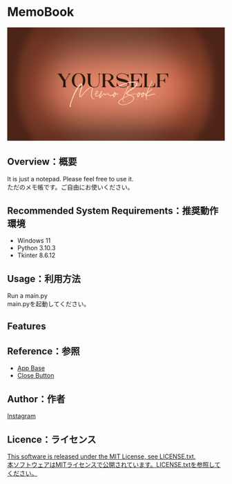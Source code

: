 # MemoBook

![png](https://github.com/YYUTY/MemoBook/blob/master/Setting/Texture/Picture/start.png)

## Overview：概要
It is just a notepad. Please feel free to use it.  
ただのメモ帳です。ご自由にお使いください。

## Recommended System Requirements：推奨動作環境
- Windows 11
- Python 3.10.3
- Tkinter 8.6.12

## Usage：利用方法
Run a main.py  
main.pyを起動してください。

## Features

## Reference：参照
- [App Base](https://qiita.com/TANAKA-V/items/57f88d6c1ab6450faf4f)
- [Close Button](https://stackoverflow.com/questions/39458337/is-there-a-way-to-add-close-buttons-to-tabs-in-tkinter-ttk-notebook)

## Author：作者
[Instagram](https://www.instagram.com/yatsuha_sd/)

## Licence：ライセンス
[This software is released under the MIT License, see LICENSE.txt.](https://github.com/YYUTY/MemoBook/blob/master/LICENSE.txt)  
[本ソフトウェアはMITライセンスで公開されています。LICENSE.txtを参照してください。](https://github.com/YYUTY/MemoBook/blob/master/LICENSE.txt)

